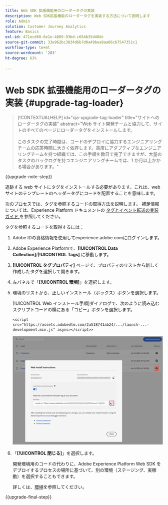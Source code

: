 ```yaml
---
title: Web SDK 拡張機能用のローダータグの実装
description: Web SDK拡張機能のローダータグを実装する方法について説明します
role: Admin
solution: Customer Journey Analytics
feature: Basics
exl-id: 471ecd60-6e1e-4889-93bd-c654b35d40dc
source-git-commit: 33e962bc3834d6b7d0a49bea9aa06c67547351c1
workflow-type: tm+mt
source-wordcount: '283'
ht-degree: 63%

---
```


# Web SDK 拡張機能用のローダータグの実装 {#upgrade-tag-loader}

<!-- markdownlint-disable MD034 -->

>[!CONTEXTUALHELP]
>id="cja-upgrade-tag-loader"
>title="サイトへのローダータグの実装"
>abstract="Web サイト開発チームと協力して、サイトのすべてのページにローダータグをインストールします。<br><br>このタスクの完了時間は、コードのデプロイに協力するエンジニアリングチームの応答時間に大きく依存します。高度にアダプティブなエンジニアリングチームを持つ組織では、この手順を数日で完了できますが、大量のタスクのバックログを持つエンジニアリングチームでは、1 か月以上かかる場合があります。"

<!-- markdownlint-enable MD034 -->

{{upgrade-note-step}}

追跡する web サイトにタグをインストールする必要があります。これは、web サイトのテンプレートのヘッダータグにコードを配置することを意味します。

次のプロセスでは、タグを参照するコードの取得方法を説明します。 補足情報については、Experience Platform ドキュメントの [ タグとイベント転送の実装ガイド ](https://experienceleague.adobe.com/en/docs/experience-platform/tags/get-started/implementation-guides) を参照してください。

タグを参照するコードを取得するには：

1. Adobe IDの資格情報を使用してexperience.adobe.comにログインします。

1. Adobe Experience Platformで、**[!UICONTROL Data Collection]**/**[!UICONTROL Tags]** に移動します。

1. **[!UICONTROL タグプロパティ]** ページで、プロパティのリストから新しく作成したタグを選択して開きます。

1. 左パネルで「**[!UICONTROL 環境]**」を選択します。

1. 環境のリストから、正しいインストール（ボックス）ボタンを選択します。

   [!UICONTROL Web インストール手順]ダイアログで、次のように読み込むスクリプトコードの横にある「コピー」ボタンを選択します。

   ```
   <script src="https://assets.adobedtm.com/2a518741ab24/.../launch-...-development.min.js" async></script>>
   ```

   ![環境](assets/environment.png)

1. 「**[!UICONTROL 閉じる]**」を選択します。

   開発環境用のコードの代わりに、Adobe Experience Platform Web SDK をデプロイするプロセスの場所に基づいて、別の環境（ステージング、実稼動）を選択することもできます。

   詳しくは、[環境](https://experienceleague.adobe.com/docs/experience-platform/tags/publish/environments/environments.html?lang=ja)を参照してください。

{{upgrade-final-step}}
